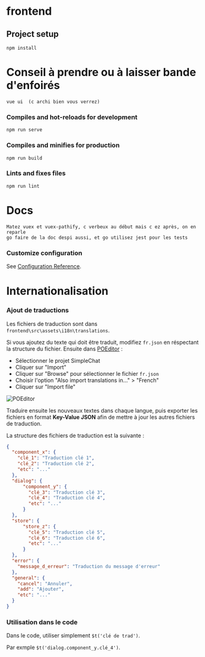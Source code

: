 # frontend

## Project setup
```
npm install
```

# Conseil à prendre ou à laisser bande d'enfoirés
```
vue ui  (c archi bien vous verrez)
```

### Compiles and hot-reloads for development
```
npm run serve
```

### Compiles and minifies for production
```
npm run build
```

### Lints and fixes files
```
npm run lint
```

# Docs
```
Matez vuex et vuex-pathify, c verbeux au début mais c ez après, on en reparle
go faire de la doc despi aussi, et go utilisez jest pour les tests
```

### Customize configuration
See [Configuration Reference](https://cli.vuejs.org/config/).

# Internationalisation

### Ajout de traductions

Les fichiers de traduction sont dans `frontend\src\assets\i18n\translations`.

Si vous ajoutez du texte qui doit être traduit, modifiez `fr.json` en réspectant la structure du fichier.
Ensuite dans [POEditor](https://poeditor.com/) :
- Sélectionner le projet SimpleChat
- Cliquer sur "Import"
- Cliquer sur "Browse" pour sélectionner le fichier `fr.json`
- Choisir l'option "Also import translations in..." > "French"
- Cliquer sur "Import file"

![POEditor](https://i.postimg.cc/HLd3pgdm/image.png)

Traduire ensuite les nouveaux textes dans chaque langue, puis exporter les fichiers en format **Key-Value JSON** afin de mettre à jour les autres fichiers de traduction.

La structure des fichiers de traduction est la suivante : 

```json
{
  "component_x": {
    "clé_1": "Traduction clé 1",
    "clé_2": "Traduction clé 2",
    "etc": "..."
  },
  "dialog": {
      "component_y": {
        "clé_3": "Traduction clé 3",
        "clé_4": "Traduction clé 4",
        "etc": "..."
      }
  },
  "store": {
      "store_z": {
        "clé_5": "Traduction clé 5",
        "clé_6": "Traduction clé 6",
        "etc": "..."
      }
  },
  "error": {
    "message_d_erreur": "Traduction du message d'erreur"
  },
  "general": {
    "cancel": "Annuler",
    "add": "Ajouter",
    "etc": "..."
  }
}
```

### Utilisation dans le code

Dans le code, utiliser simplement `$t('clé de trad')`.

Par exmple `$t('dialog.component_y.clé_4')`.
